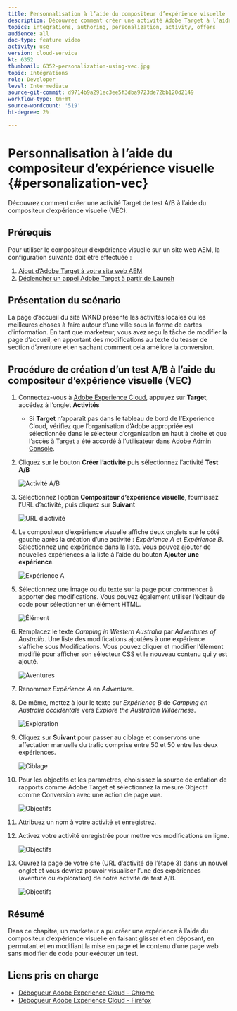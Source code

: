 ```yaml
---
title: Personnalisation à l’aide du compositeur d’expérience visuelle
description: Découvrez comment créer une activité Adobe Target à l’aide du compositeur d’expérience visuelle.
topics: integrations, authoring, personalization, activity, offers
audience: all
doc-type: feature video
activity: use
version: cloud-service
kt: 6352
thumbnail: 6352-personalization-using-vec.jpg
topic: Intégrations
role: Developer
level: Intermediate
source-git-commit: d9714b9a291ec3ee5f3dba9723de72bb120d2149
workflow-type: tm+mt
source-wordcount: '519'
ht-degree: 2%

---
```



# Personnalisation à l’aide du compositeur d’expérience visuelle {#personalization-vec}

Découvrez comment créer une activité Target de test A/B à l’aide du compositeur d’expérience visuelle (VEC).

## Prérequis

Pour utiliser le compositeur d’expérience visuelle sur un site web AEM, la configuration suivante doit être effectuée :

1. [Ajout d’Adobe Target à votre site web AEM](./add-target-launch-extension.md)
1. [Déclencher un appel Adobe Target à partir de Launch](./load-and-fire-target.md)

## Présentation du scénario

La page d’accueil du site WKND présente les activités locales ou les meilleures choses à faire autour d’une ville sous la forme de cartes d’information. En tant que marketeur, vous avez reçu la tâche de modifier la page d’accueil, en apportant des modifications au texte du teaser de section d’aventure et en sachant comment cela améliore la conversion.

## Procédure de création d’un test A/B à l’aide du compositeur d’expérience visuelle (VEC)

1. Connectez-vous à [Adobe Experience Cloud](https://experience.adobe.com/), appuyez sur __Target__, accédez à l’onglet __Activités__

   + Si __Target__ n’apparaît pas dans le tableau de bord de l’Experience Cloud, vérifiez que l’organisation d’Adobe appropriée est sélectionnée dans le sélecteur d’organisation en haut à droite et que l’accès à Target a été accordé à l’utilisateur dans [Adobe Admin Console](https://adminconsole.adobe.com/).

1. Cliquez sur le bouton **Créer l’activité** puis sélectionnez l’activité **Test A/B**

   ![Activité A/B](assets/ab-target-activity.png)

1. Sélectionnez l’option **Compositeur d’expérience visuelle**, fournissez l’URL d’activité, puis cliquez sur **Suivant**

   ![URL d’activité](assets/ab-test-url.png)

1. Le compositeur d’expérience visuelle affiche deux onglets sur le côté gauche après la création d’une activité : *Expérience A* et *Expérience B*. Sélectionnez une expérience dans la liste. Vous pouvez ajouter de nouvelles expériences à la liste à l’aide du bouton **Ajouter une expérience**.

   ![Expérience A](assets/experience.png)

1. Sélectionnez une image ou du texte sur la page pour commencer à apporter des modifications. Vous pouvez également utiliser l’éditeur de code pour sélectionner un élément HTML.

   ![Élément](assets/select-element.png)

1. Remplacez le texte *Camping in Western Australia* par *Adventures of Australia*. Une liste des modifications ajoutées à une expérience s’affiche sous Modifications. Vous pouvez cliquer et modifier l’élément modifié pour afficher son sélecteur CSS et le nouveau contenu qui y est ajouté.

   ![Aventures](assets/adventures.png)

1. Renommez *Expérience A* en *Adventure*.
1. De même, mettez à jour le texte sur *Expérience B* de *Camping en Australie occidentale* vers *Explore the Australian Wilderness*.

   ![Exploration](assets/explore.png)

1. Cliquez sur **Suivant** pour passer au ciblage et conservons une affectation manuelle du trafic comprise entre 50 et 50 entre les deux expériences.

   ![Ciblage](assets/targeting.png)

1. Pour les objectifs et les paramètres, choisissez la source de création de rapports comme Adobe Target et sélectionnez la mesure Objectif comme Conversion avec une action de page vue.

   ![Objectifs](assets/goals.png)

1. Attribuez un nom à votre activité et enregistrez.
1. Activez votre activité enregistrée pour mettre vos modifications en ligne.

   ![Objectifs](assets/activate.png)

1. Ouvrez la page de votre site (URL d’activité de l’étape 3) dans un nouvel onglet et vous devriez pouvoir visualiser l’une des expériences (aventure ou exploration) de notre activité de test A/B.

   ![Objectifs](assets/publish.png)

## Résumé

Dans ce chapitre, un marketeur a pu créer une expérience à l’aide du compositeur d’expérience visuelle en faisant glisser et en déposant, en permutant et en modifiant la mise en page et le contenu d’une page web sans modifier de code pour exécuter un test.

## Liens pris en charge

+ [Débogueur Adobe Experience Cloud - Chrome](https://chrome.google.com/webstore/detail/adobe-experience-cloud-de/ocdmogmohccmeicdhlhhgepeaijenapj)
+ [Débogueur Adobe Experience Cloud - Firefox](https://addons.mozilla.org/en-US/firefox/addon/adobe-experience-platform-dbg/)

